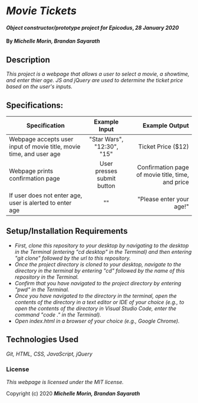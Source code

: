 # _Movie Tickets_

#### _Object constructor/prototype project for Epicodus_, _28 January 2020_

#### By _**Michelle Morin, Brandan Sayarath**_

## Description

_This project is a webpage that allows a user to select a movie, a showtime, and enter thier age. JS and jQuery are used to determine the ticket price based on the user's inputs._

## Specifications:


| Specification | Example Input | Example Output |
| ------------- |:-------------:| --------------:|
| Webpage accepts user input of movie title, movie time, and user age | "Star Wars", "12:30", "15" | Ticket Price ($12) |
| Webpage prints confirmation page | User presses submit button | Confirmation page of movie title, time, and price |
| If user does not enter age, user is alerted to enter age | "" | "Please enter your age!" |

## Setup/Installation Requirements

* _First, clone this repository to your desktop by navigating to the desktop in the Terminal (entering "cd desktop" in the Terminal) and then entering "git clone" followed by the url to this repository._
* _Once the project directory is cloned to your desktop, navigate to the directory in the terminal by entering "cd" followed by the name of this repository in the Terminal._
* _Confirm that you have navigated to the project directory by entering "pwd" in the Terminal._
* _Once you have navigated to the directory in the terminal, open the contents of the directory in a text editor or IDE of your choice (e.g., to open the contents of the directory in Visual Studio Code, enter the command "code ." in the Terminal)._
* _Open index.html in a browser of your choice (e.g., Google Chrome)._

## Technologies Used

_Git, HTML, CSS, JavaScript, jQuery_

### License

*This webpage is licensed under the MIT license.*

Copyright (c) 2020 **_Michelle Morin, Brandan Sayarath_**